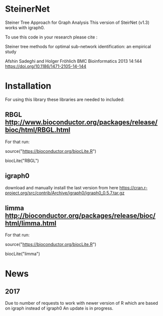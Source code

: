 # SteinerNet 
Steiner Tree Approach for Graph Analysis
This version of SteirNet (v1.3) works with igraph0.

To use this code in your research please cite :

Steiner tree methods for optimal sub-network identification: an empirical study

Afshin Sadeghi and Holger Fröhlich
BMC Bioinformatics 2013 14:144
https://doi.org/10.1186/1471-2105-14-144

# Installation
For using this library these libraries are needed to included:
## RBGL http://www.bioconductor.org/packages/release/bioc/html/RBGL.html

For that run: 

source("https://bioconductor.org/biocLite.R")

biocLite("RBGL")

## igraph0 

download and manually install the last version from here https://cran.r-project.org/src/contrib/Archive/igraph0/igraph0_0.5.7.tar.gz

## limma http://bioconductor.org/packages/release/bioc/html/limma.html

For that run: 

source("https://bioconductor.org/biocLite.R")

biocLite("limma")


# News
## 2017
Due to number of requests to work with newer version of R which are based on igraph instead of igraph0
An update is in progress.
